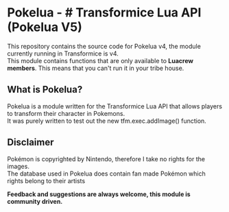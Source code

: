# Pokelua - # Transformice Lua API (Pokelua V5)  

This repository contains the source code for Pokelua v4, the module currently running in Transformice is v4.  
This module contains functions that are only available to **Luacrew members**. This means that you can't run it in your tribe house.  

## What is Pokelua?
Pokelua is a module written for the Transformice Lua API that allows players to transform their character in Pokemons.  
It was purely written to test out the new tfm.exec.addImage() function.
  
## Disclaimer
Pokémon is copyrighted by Nintendo, therefore I take no rights for the images.  
The database used in Pokelua does contain fan made Pokémon which rights belong to their artists

**Feedback and suggestions are always welcome, this module is community driven.**
